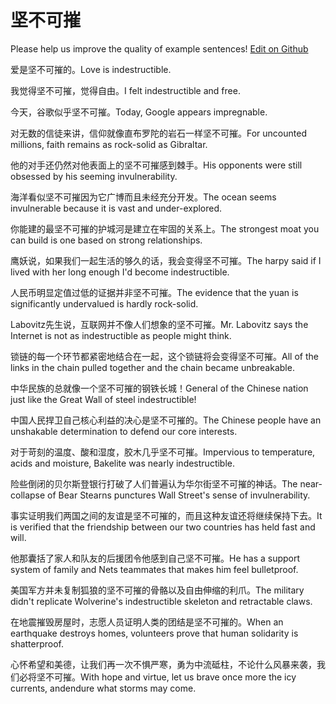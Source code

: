 # 坚不可摧

Please help us improve the quality of example sentences! [Edit on Github](https://github.com/jiyushe/jiyu-example-sentence-source/blob/main/chinese/jianbukecui.md)

<p><span class="chinese">爱是坚不可摧的。</span><span class="english">Love is indestructible.</span></p>

<p><span class="chinese">我觉得坚不可摧，觉得自由。</span><span class="english">I felt indestructible and free.</span></p>

<p><span class="chinese">今天，谷歌似乎坚不可摧。</span><span class="english">Today, Google appears impregnable.</span></p>

<p><span class="chinese">对无数的信徒来讲，信仰就像直布罗陀的岩石一样坚不可摧。</span><span class="english">For uncounted millions, faith remains as rock-solid as Gibraltar.</span></p>

<p><span class="chinese">他的对手还仍然对他表面上的坚不可摧感到棘手。</span><span class="english">His opponents were still obsessed by his seeming invulnerability.</span></p>

<p><span class="chinese">海洋看似坚不可摧因为它广博而且未经充分开发。</span><span class="english">The ocean seems invulnerable because it is vast and under-explored.</span></p>

<p><span class="chinese">你能建的最坚不可摧的护城河是建立在牢固的关系上。</span><span class="english">The strongest moat you can build is one based on strong relationships.</span></p>

<p><span class="chinese">鹰妖说，如果我们一起生活的够久的话，我会变得坚不可摧。</span><span class="english">The harpy said if I lived with her long enough I'd become indestructible.</span></p>

<p><span class="chinese">人民币明显定值过低的证据并非坚不可摧。</span><span class="english">The evidence that the yuan is significantly undervalued is hardly rock-solid.</span></p>

<p><span class="chinese">Labovitz先生说，互联网并不像人们想象的坚不可摧。</span><span class="english">Mr. Labovitz says the Internet is not as indestructible as people might think.</span></p>

<p><span class="chinese">锁链的每一个环节都紧密地结合在一起，这个锁链将会变得坚不可摧。</span><span class="english">All of the links in the chain pulled together and the chain became unbreakable.</span></p>

<p><span class="chinese">中华民族的总就像一个坚不可摧的钢铁长城！</span><span class="english">General of the Chinese nation just like the Great Wall of steel indestructible!</span></p>

<p><span class="chinese">中国人民捍卫自己核心利益的决心是坚不可摧的。</span><span class="english">The Chinese people have an unshakable determination to defend our core interests.</span></p>

<p><span class="chinese">对于苛刻的温度、酸和湿度，胶木几乎坚不可摧。</span><span class="english">Impervious to temperature, acids and moisture, Bakelite was nearly indestructible.</span></p>

<p><span class="chinese">险些倒闭的贝尔斯登银行打破了人们普遍认为华尔街坚不可摧的神话。</span><span class="english">The near-collapse of Bear Stearns punctures Wall Street's sense of invulnerability.</span></p>

<p><span class="chinese">事实证明我们两国之间的友谊是坚不可摧的，而且这种友谊还将继续保持下去。</span><span class="english">It is verified that the friendship between our two countries has held fast and will.</span></p>

<p><span class="chinese">他那囊括了家人和队友的后援团令他感到自己坚不可摧。</span><span class="english">He has a support system of family and Nets teammates that makes him feel bulletproof.</span></p>

<p><span class="chinese">美国军方并未复制狐狼的坚不可摧的骨骼以及自由伸缩的利爪。</span><span class="english">The military didn't replicate Wolverine's indestructible skeleton and retractable claws.</span></p>

<p><span class="chinese">在地震摧毁房屋时，志愿人员证明人类的团结是坚不可摧的。</span><span class="english">When an earthquake destroys homes, volunteers prove that human solidarity is shatterproof.</span></p>

<p><span class="chinese">心怀希望和美德，让我们再一次不惧严寒，勇为中流砥柱，不论什么风暴来袭，我们必将坚不可摧。</span><span class="english">With hope and virtue, let us brave once more the icy currents, andendure what storms may come.</span></p>

